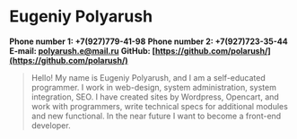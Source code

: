 # Eugeniy Polyarush

**Phone number 1: +7(927)779-41-98**
**Phone number 2: +7(927)723-35-44**
**E-mail: polyarush.e@mail.ru**
**GitHub: [https://github.com/polarush/](https://github.com/polarush/)**

> Hello! My name is Eugeniy Polyarush, and I am a self-educated programmer. 
> I work in web-design, system administration, system integration, SEO. 
> I have created sites by Wordpress, Opencart, and work with programmers, 
> write technical specs for additional modules and new functional. 
> In the near future I want to become a front-end developer. 